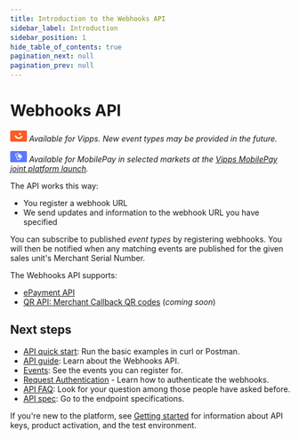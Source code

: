 ```yaml
---
title: Introduction to the Webhooks API
sidebar_label: Introduction
sidebar_position: 1
hide_table_of_contents: true
pagination_next: null
pagination_prev: null
---
```


# Webhooks API

![Vipps](./images/vipps.png) *Available for Vipps. New event types may be provided in the future.*

![MobilePay](./images/mp.png) *Available for MobilePay in selected markets at the [Vipps MobilePay joint platform launch](https://www.vippsmobilepay.com/about).*

The API works this way:

* You register a webhook URL
* We send updates and information to the webhook URL you have specified

You can subscribe to published *event types* by registering webhooks.
You will then be notified when any matching events are published for the
given sales unit's Merchant Serial Number.

The Webhooks API supports:

* [ePayment API](https://developer.vippsmobilepay.com/docs/APIs/epayment-api/)
* [QR API: Merchant Callback QR codes](https://developer.vippsmobilepay.com/docs/APIs/qr-api/vipps-qr-api/#merchant-callback-qr-codes) (*coming soon*)

## Next steps

* [API quick start](quick-start.md): Run the basic examples in curl or Postman.
* [API guide](api-guide.md): Learn about the Webhooks API.
* [Events](events.md): See the events you can register for.
* [Request Authentication](request-authentication.md) - Learn how to authenticate the webhooks.
* [API FAQ](faq.md): Look for your question among those people have asked before.
* [API spec](https://developer.vippsmobilepay.com/api/webhooks/): Go to the endpoint specifications.

If you're new to the platform, see
[Getting started](https://developer.vippsmobilepay.com/docs/getting-started/)
for information about API keys, product activation, and the test environment.
